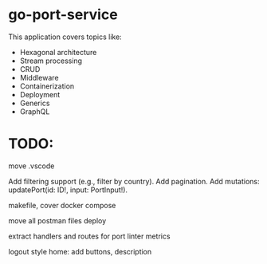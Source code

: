 # go-port-service
This application covers topics like:
- Hexagonal architecture
- Stream processing
- CRUD
- Middleware
- Containerization
- Deployment
- Generics
- GraphQL

# TODO:
move .vscode

Add filtering support (e.g., filter by country).
Add pagination.
Add mutations: updatePort(id: ID!, input: PortInput!).

makefile, cover
docker compose

move all postman files
deploy

extract handlers and routes for port
linter
metrics

logout
style home: add buttons, description
